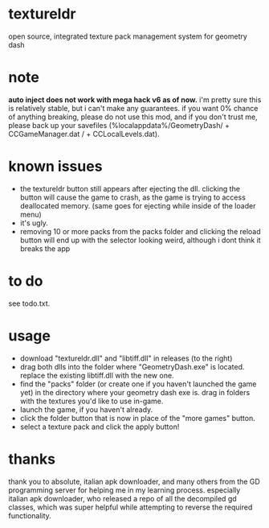 # textureldr
open source, integrated texture pack management system for geometry dash

# note
**auto inject does not work with mega hack v6 as of now.**
i'm pretty sure this is relatively stable, but i can't make any guarantees. if you want 0% chance of anything breaking, please do not use this mod, and if you don't trust me, please back up your savefiles (%localappdata%/GeometryDash/ + CCGameManager.dat / + CCLocalLevels.dat).

# known issues
- the textureldr button still appears after ejecting the dll. clicking the button will cause the game to crash, as the game is trying to access deallocated memory. (same goes for ejecting while inside of the loader menu)
- it's ugly.
- removing 10 or more packs from the packs folder and clicking the reload button will end up with the selector looking weird, although i dont think it breaks the app

# to do
see todo.txt.

# usage
- download "textureldr.dll" and "libtiff.dll" in releases (to the right)
- drag both dlls into the folder where "GeometryDash.exe" is located. replace the existing libtiff.dll with the new one.
- find the "packs" folder (or create one if you haven't launched the game yet) in the directory where your geometry dash exe is. drag in folders with the textures you'd like to use in-game.
- launch the game, if you haven't already.
- click the folder button that is now in place of the "more games" button.
- select a texture pack and click the apply button!


# thanks
thank you to absolute, italian apk downloader, and many others from the GD programming server for helping me in my learning process. especially italian apk downloader, who released a repo of all the decompiled gd classes, which was super helpful while attempting to reverse the required functionality.
